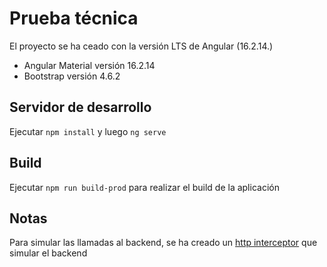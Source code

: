 # Prueba técnica

El proyecto se ha ceado con la versión LTS de Angular  (16.2.14.)
- Angular Material versión 16.2.14
- Bootstrap versión 4.6.2

## Servidor de desarrollo

Ejecutar `npm install` y luego `ng serve`

## Build

Ejecutar `npm run build-prod` para realizar el build de la aplicación

## Notas

Para simular las llamadas al backend, se ha creado un [http interceptor](src/app/interceptor-http.service.ts) que simular el backend 
